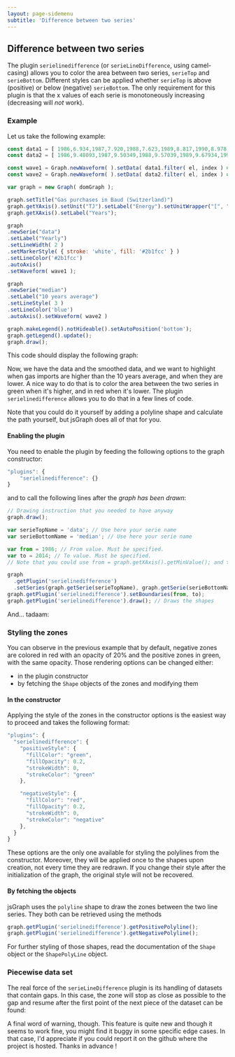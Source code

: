 ```yaml
---
layout: page-sidemenu
subtitle: 'Difference between two series'
---
```

## Difference between two series
The plugin `serielinedifference` (or `serieLineDifference`, using camel-casing) allows you to color the area between two series, `serieTop` and `serieBottom`. Different styles can be applied whether `serieTop` is above (positive) or below (negative) `serieBottom`. The only requirement for this plugin is that the x values of each serie is monotoneously increasing (decreasing will _not_ work).

### <a id="doc-example"></a> Example

Let us take the following example:

```javascript
const data1 = [ 1986,6.934,1987,7.920,1988,7.623,1989,8.817,1990,8.978,1991,10.308,1992,10.285,1993,10.561,1994,10.013,1995,11.501,1996,12.308,1997,11.405,1998,11.651,1999,12.430,2000,12.147,2001,12.669,2002,12.312,2003,13.297,2004,13.951,2005,14.578,2006,13.927,2007,13.220,2008,13.938,2009,13.647,2010,15.565,2011,13.459,2012,14.767,2013,16.074,2014,13.921];
const data2 = [ 1986,9.48093,1987,9.50349,1988,9.57039,1989,9.67934,1990,9.82672,1991,10.0078,1992,10.2173,1993,10.4492,1994,10.6978,1995,10.9574,1996,11.223,1997,11.4901,1998,11.7548,1999,12.0142,2000,12.2657,2001,12.5076,2002,12.7383,2003,12.9565,2004,13.1612,2005,13.3514,2006,13.5259,2007,13.6838,2008,13.8238,2009,13.9449,2010,14.0458,2011,14.1255,2012,14.1832,2013,14.2181,2014,14.2298];

const wave1 = Graph.newWaveform( ).setData( data1.filter( el, index ) => index % 2 == 1, data1.filter( el, index ) => index % 2 == 0 );
const wave2 = Graph.newWaveform( ).setData( data2.filter( el, index ) => index % 2 == 1, data2.filter( el, index ) => index % 2 == 0 );

var graph = new Graph( domGraph );

graph.setTitle("Gas purchases in Baud (Switzerland)")
graph.getYAxis().setUnit("TJ").setLabel("Energy").setUnitWrapper("[", "]");
graph.getXAxis().setLabel("Years");

graph
.newSerie("data")
.setLabel("Yearly")
.setLineWidth( 2 )
.setMarkerStyle( { stroke: 'white', fill: '#2b1fcc' } )
.setLineColor('#2b1fcc')
.autoAxis()
.setWaveform( wave1 );

graph
.newSerie("median")
.setLabel("10 years average")
.setLineStyle( 3 )
.setLineColor('blue')
.autoAxis().setWaveform( wave2 )

graph.makeLegend().notHideable().setAutoPosition('bottom');
graph.getLegend().update();
graph.draw();
```

This code should display the following graph:

<div id="doc-example-1"></div>

<script>
var graph = new Graph("doc-example-1");

function makeGraph( graph ) {
	graph.resize( 400, 300 );
	graph.setTitle("Gas purchases in Baud (Switzerland)")

	graph.getYAxis().setUnit("TJ").setLabel("Energy").setUnitWrapper("[", "]");
	graph.getXAxis().setLabel("Years");

	graph
	.newSerie("data")
	.setLabel("Yearly")
	.setLineWidth( 2 )
	.setMarkerStyle( { stroke: 'white', fill: '#2b1fcc' } )
	.setLineColor('#2b1fcc')
	.autoAxis()
	.setWaveform( wave1 );

	graph
	.newSerie("median")
	.setLabel("10 years average")
	.setLineStyle( 3 )
	.setLineColor('blue')
	.autoAxis().setWaveform( wave2 )

	graph.makeLegend().notHideable().setAutoPosition('bottom');
	graph.getLegend().update();
	graph.draw();
}

makeGraph( graph );
</script>

Now, we have the data and the smoothed data, and we want to highlight when gas imports are higher than the 10 years average, and when they are lower. A nice way to do that is to color the area between the two series in green when it's higher, and in red when it's lower. The plugin `serielinedifference` allows you to do that in a few lines of code.

Note that you could do it yourself by adding a polyline shape and calculate the path yourself, but jsGraph does all of that for you.

#### <a id="doc-example-enable"></a> Enabling the plugin

You need to enable the plugin by feeding the following options to the graph constructor:

```javascript
"plugins": {
	"serielinedifference": {}
}
```

and to call the following lines after the _graph has been drawn_:

```javascript
// Drawing instruction that you needed to have anyway
graph.draw();

var serieTopName = 'data'; // Use here your serie name
var serieBottomName = 'median'; // Use here your serie name

var from = 1986; // From value. Must be specified.
var to = 2014; // To value. Must be specified.
// Note that you could use from = graph.getXAxis().getMinValue(); and to = graph.getXAxis().getMaxValue();

graph
  .getPlugin('serielinedifference')
  .setSeries(graph.getSerie(serieTopName), graph.getSerie(serieBottomName));
graph.getPlugin('serielinedifference').setBoundaries(from, to);
graph.getPlugin('serielinedifference').draw(); // Draws the shapes
```

And... tadaam:

<div id="doc-example-2"></div>

<script>
var graph = new Graph("doc-example-2", {
	plugins: {
		'serielinedifference': {}
	} 
});

makeGraph( graph );


var serieTopName = 'data'; // Use here your serie name
var serieBottomName = 'median'; // Use here your serie name

var from = 1986; // From value. Must be specified.
var to = 2014; // To value. Must be specified.
// Note that you could use from = graph.getXAxis().getMinValue(); and to = graph.getXAxis().getMaxValue();

graph.getPlugin('serielinedifference').setSeries( graph.getSerie( serieTopName ), graph.getSerie( serieBottomName ) );
graph.getPlugin('serielinedifference').setBoundaries( from, to );
graph.getPlugin('serielinedifference').draw(); // Draws the shapes

</script>

### <a id="doc-styling"></a> Styling the zones

You can observe in the previous example that by default, negative zones are colored in red with an opacity of 20% and the positive zones in green, with the same opacity. Those rendering options can be changed either:

- in the plugin constructor
- by fetching the `Shape` objects of the zones and modifying them

#### <a id="doc-styling-constructor"></a> In the constructor

Applying the style of the zones in the constructor options is the easiest way to proceed and takes the following format:

```javascript
"plugins": {
  "serielinedifference": {
    "positiveStyle": {
	  "fillColor": "green",
	  "fillOpacity": 0.2,
	  "strokeWidth": 0,
	  "strokeColor": "green"
	},

	"negativeStyle": {
	  "fillColor": "red",
	  "fillOpacity": 0.2,
	  "strokeWidth": 0,
	  "strokeColor": "negative"
	},
  }
}
```

These options are the only one available for styling the polylines from the constructor. Moreover, they will be applied once to the shapes upon creation, not every time they are redrawn. If you change their style after the initialization of the graph, the original style will not be recovered.

#### <a id="doc-styling-objects"></a> By fetching the objects

jsGraph uses the `polyline` shape to draw the zones between the two line series. They both can be retrieved using the methods

```javascript
graph.getPlugin('serielinedifference').getPositivePolyline();
graph.getPlugin('serielinedifference').getNegativePolyline();
```

For further styling of those shapes, read the documentation of the `Shape` object or the `ShapePolyLine` object.

### <a id="doc-piecewise"></a> Piecewise data set

The real force of the `serieLineDifference` plugin is its handling of datasets that contain gaps. In this case, the zone will stop as close as possible to the gap and resume after the first point of the next piece of the dataset can be found:

<div id="doc-example-3"></div>

<script>
var graph = new Graph("doc-example-3", {
	plugins: {
		'serielinedifference': {}
	} 
});

graph.draw();

graph.getPlugin('serielinedifference').setSeries( graph.getSerie('s1'), graph.getSerie('s2') );
graph.getPlugin('serielinedifference').setBoundaries(0, 10 );
graph.getPlugin('serielinedifference').draw();

</script>

A final word of warning, though. This feature is quite new and though it seems to work fine, you might find it buggy in some specific edge cases. In that case, I'd appreciate if you could report it on the github where the project is hosted. Thanks in advance !